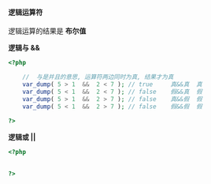 #### 逻辑运算符

逻辑运算的结果是  **布尔值**

**逻辑与    &&**

```php
<?php

    //  与是并且的意思, 运算符两边同时为真, 结果才为真
    var_dump( 5 > 1  &&  2 < 7 ); // true     真&&真  真
    var_dump( 5 < 1  &&  2 < 7 ); // false    假&&真  假
    var_dump( 5 > 1  &&  2 > 7 ); // false    真&&假  假
    var_dump( 5 < 1  &&  2 > 7 ); // false    假&&假  假
    
?>
```

**逻辑或     \|\|**

```php
<?php
    

?>
```



